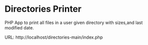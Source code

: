 # Directories Printer
PHP App to print all files in a user given directory with sizes,and last modified date.

URL: http://localhost/directories-main/index.php
